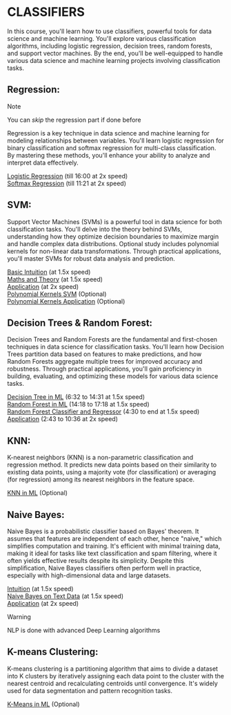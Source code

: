 # CLASSIFIERS
In this course, you'll learn how to use classifiers, powerful tools for data science and machine learning. You'll explore various classification algorithms, including logistic regression, decision trees, random forests, and support vector machines. By the end, you'll be well-equipped to handle various data science and machine learning projects involving classification tasks.
## Regression:
>[!Note]
>You can *skip* the regression part if done before  
 
Regression is a key technique in data science and machine learning for modeling relationships between variables. You'll learn logistic regression for binary classification and softmax regression for multi-class classification. By mastering these methods, you'll enhance your ability to analyze and interpret data effectively.

[Logistic Regression](https://youtu.be/zM4VZR0px8E?si=1GkpCaVPTQMuHi6D) (till 16:00 at 2x speed)  
[Softmax Regression](https://youtu.be/J5bXOOmkopc?si=F54C3YoWqGoL-mG-) (till 11:21 at 2x speed)  
## SVM:
Support Vector Machines (SVMs) is a powerful tool in data science for both classification tasks. You'll delve into the theory behind SVMs, understanding how they optimize decision boundaries to maximize margin and handle complex data distributions. Optional study includes polynomial kernels for non-linear data transformations. Through practical applications, you'll master SVMs for robust data analysis and prediction.

[Basic Intuition](https://youtu.be/H9yACitf-KM?si=JCrZzpSIFY0aaV0u) (at 1.5x speed)  
[Maths and Theory](https://youtu.be/Js3GLb1xPhc?si=AMAxwVn-cK6nKIL1) (at 1.5x speed)  
[Application](https://youtu.be/FB5EdxAGxQg?si=AiNDpo0t0f3zjQbP) (at 2x speed)  
[Polynomial Kernels SVM](https://youtu.be/8bFKyb77vp0?si=c7gLv7to7dy-NeCF) (Optional)  
[Polynomial Kernels Application](https://youtu.be/dl_ZsuHSIFE?si=vPj0FCbwNFBnqaY9) (Optional)
## Decision Trees & Random Forest:
Decision Trees and Random Forests are the fundamental and first-chosen techniques in data science for classification tasks. You'll learn how Decision Trees partition data based on features to make predictions, and how Random Forests aggregate multiple trees for improved accuracy and robustness. Through practical applications, you'll gain proficiency in building, evaluating, and optimizing these models for various data science tasks.

[Decision Tree in ML](https://youtu.be/RmajweUFKvM?si=kMkMDKvsUNn9GtJc&t=393) (6:32 to 14:31 at 1.5x speed)  
[Random Forest in ML](https://youtu.be/eM4uJ6XGnSM?si=U9eHNFiLz-TtABwv&t=858) (14:18 to 17:18 at 1.5x speed)  
[Random Forest Classifier and Regressor](https://youtu.be/nxFG5xdpDto?si=3ACkJrx7H-McFssa&t=272) (4:30 to end at 1.5x speed)  
[Application](https://youtu.be/ok2s1vV9XW0?si=Imgl-oYGEcBrIvGu&t=154) (2:43 to 10:36 at 2x speed)
## KNN:
K-nearest neighbors (KNN) is a non-parametric classification and regression method. It predicts new data points based on their similarity to existing data points, using a majority vote (for classification) or averaging (for regression) among its nearest neighbors in the feature space.

[KNN in ML](https://youtu.be/CQveSaMyEwM?si=-DrgOoalYD89MaSD) (Optional)
## Naive Bayes:
Naive Bayes is a probabilistic classifier based on Bayes' theorem. It assumes that features are independent of each other, hence "naive," which simplifies computation and training. It's efficient with minimal training data, making it ideal for tasks like text classification and spam filtering, where it often yields effective results despite its simplicity. Despite this simplification, Naive Bayes classifiers often perform well in practice, especially with high-dimensional data and large datasets.

[Intuition](https://youtu.be/jS1CKhALUBQ?si=8LC2Qn9oFexke3aM) (at 1.5x speed)  
[Naive Bayes on Text Data](https://youtu.be/temQ8mHpe3k?si=u_I8AyPMoRho6KHV) (at 1.5x speed)  
[Application](https://youtu.be/nHIUYwN-5rM?si=bHFlE9KX23WmaZH-) (at 2x speed)  
>[!Warning]
NLP is done with advanced Deep Learning algorithms
## K-means Clustering:
K-means clustering is a partitioning algorithm that aims to divide a dataset into K clusters by iteratively assigning each data point to the cluster with the nearest centroid and recalculating centroids until convergence. It's widely used for data segmentation and pattern recognition tasks.

[K-Means in ML](https://youtu.be/EItlUEPCIzM?si=f9Or7ZgnpzlJmudt) (Optional)
